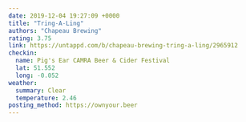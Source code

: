 ```yaml
---
date: 2019-12-04 19:27:09 +0000
title: "Tring-A-Ling"
authors: "Chapeau Brewing"
rating: 3.75
link: https://untappd.com/b/chapeau-brewing-tring-a-ling/2965912
checkin:
  name: Pig's Ear CAMRA Beer & Cider Festival
  lat: 51.552
  long: -0.052
weather:
  summary: Clear
  temperature: 2.46
posting_method: https://ownyour.beer
---
```

